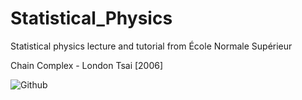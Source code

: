 # Statistical_Physics
Statistical physics lecture and tutorial from École Normale Supérieur  
  
  
Chain Complex - London Tsai [2006]  

![Github](https://s3.amazonaws.com/images.icompendium.com/sites/lond1947/bg/679413_01-ChainComplex-42x71in.jpg?fa007eb86b05436a8af59d2406af77b2)
